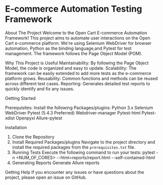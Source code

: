 # E-commerce Automation Testing Framework
About The Project 
Welcome to the Open Cart E-commerce Automation Framework! This project aims to automate user interactions on the Open Cart e-commerce platform. We're using Selenium WebDriver for browser automation, Python as the binding language,and Pytest for test management. The framework follows the Page Object Model (POM).

Why This Project is Useful 
Maintainability: By following the Page Object Model, the code is organized and easy to update.
Scalability: The framework can be easily extended to add more tests as the e-commerce platform grows.
Reusability: Common functions and methods can be reused across different test cases.
Reporting: Generates detailed test reports to quickly identify and fix any issues.

Getting Started 

Prerequisites: Install the following Packages/plugins:
Python 3.x
Selenium WebDriver
Pytest (5.4.3 Preferred)
Webdriver-manager
Pytest-html
Pytest-xdist
Openpyxl
Allure-pytest

Installation
1. Clone the Repository
2. Install Required Packages/plugins
   Navigate to the project directory and install the required packages from the `prerequisites.txt` file.
3. Running Tests
Execute the following command to run your tests:
pytest -n <NUM_OF_CORES> --html=reports/report.html --self-contained-html
4. Generating Reports
Generate Allure reports

Getting Help 
If you encounter any issues or have questions about the project, please open an issue on GitHub.



